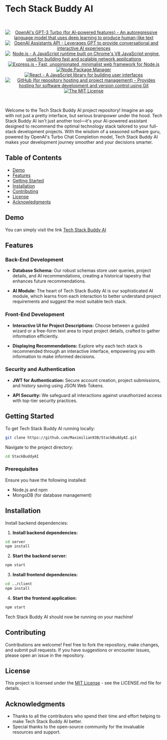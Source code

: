 # Tech Stack Buddy AI

<br/>
<p align="center">
  <a href="https://www.openai.com/" >
        <img alt="OpenAI's GPT-3 Turbo (for AI-powered features) - An autoregressive language model that uses deep learning to produce human-like text" src="https://img.shields.io/static/v1.svg?label=OpenAI&message=GPT-4&color=brightgreen" /></a>
    <a href="https://platform.openai.com/docs/assistants/overview" >
        <img alt="OpenAI Assistants API - Leverages GPT to provide conversational and interactive AI experiences" src="https://img.shields.io/static/v1.svg?label=OpenAI&message=Assistants API&color=brightgreen" /></a>
    <a href="https://nodejs.org/" >
        <img alt="Node.js - A JavaScript runtime built on Chrome's V8 JavaScript engine, used for building fast and scalable network applications" src="https://img.shields.io/static/v1.svg?label=Node.js&message=JavaScript runtime&color=lightyellow" /></a>
  <a href="https://expressjs.com/" >
        <img alt="Express.js - Fast, unopinionated, minimalist web framework for Node.js" src="https://img.shields.io/static/v1.svg?label=Express.js&message=Web framework&color=green" /></a>
    <a href="https://www.npmjs.com/" >
        <img alt="Node Package Manager" src="https://img.shields.io/static/v1.svg?label=npm&message=packages&color=lightblue" /></a>
    <a href="https://reactjs.org/" >
        <img alt="React - A JavaScript library for building user interfaces" src="https://img.shields.io/static/v1.svg?label=React&message=UI library&color=blue" /></a>
    <a href="https://github.com/">
        <img alt="GitHub (for repository hosting and project management) - Provides hosting for software development and version control using Git" src="https://img.shields.io/static/v1.svg?label=GitHub&message=hosting&color=lightgrey" /></a>
    <a href="https://opensource.org/license/mit/">
        <img alt="The MIT License" src="https://img.shields.io/static/v1.svg?label=License&message=MIT&color=lightgreen" /></a>
</p>
<br/>

Welcome to the Tech Stack Buddy AI project repository! Imagine an app with not just a pretty interface, but serious brainpower under the hood. Tech Stack Buddy AI isn't just another tool—it's your AI-powered assistant designed to recommend the optimal technology stack tailored to your full-stack development projects. With the wisdom of a seasoned software guru, powered by OpenAI's Turbo Chat Completion model, Tech Stack Buddy AI makes your development journey smoother and your decisions smarter.

## Table of Contents

- [Demo](#demo)
- [Features](#features)
- [Getting Started](#getting-started)
- [Installation](#installation)
- [Contributing](#contributing)
- [License](#license)
- [Acknowledgments](#acknowledgments)

## Demo

You can simply visit the link [Tech Stack Buddy AI][teck-stack-budy]

## Features

### Back-End Development

- **Database Schema:** Our robust schemas store user queries, project details, and AI recommendations, creating a historical tapestry that enhances future recommendations.

- **AI Module:** The heart of Tech Stack Buddy AI is our sophisticated AI module, which learns from each interaction to better understand project requirements and suggest the most suitable tech stack.

### Front-End Development

- **Interactive UI for Project Descriptions:** Choose between a guided wizard or a free-form text area to input project details, crafted to gather information efficiently.

- **Displaying Recommendations:** Explore why each tech stack is recommended through an interactive interface, empowering you with information to make informed decisions.

### Security and Authentication

- **JWT for Authentication:** Secure account creation, project submissions, and history saving using JSON Web Tokens.

- **API Security:** We safeguard all interactions against unauthorized access with top-tier security practices.

## Getting Started

To get Tech Stack Buddy AI running locally:

```bash
git clone https://github.com/Maximilian93B/StackBuddyAI.git
```

Navigate to the project directory:

```bash
cd StackBuddyAI
```

### Prerequisites

Ensure you have the following installed:

- Node.js and npm
- MongoDB (for database management)

## Installation

Install backend dependencies:

1. **Install backend dependencies:**

```bash
cd server
npm install
```

2. **Start the backend server:**

```bash
npm start
```

3. **Install frontend dependencies:**

```bash
cd ../client
npm install
```

4. **Start the frontend application:**

```bash
npm start
```

Tech Stack Buddy AI should now be running on your machine!

## Contributing

Contributions are welcome! Feel free to fork the repository, make changes, and submit pull requests. If you have suggestions or encounter issues, please open an issue in the repository.

## License

This project is licensed under the [MIT License][mit-license] - see the LICENSE.md file for details.

## Acknowledgments

- Thanks to all the contributors who spend their time and effort helping to make Tech Stack Buddy AI better.
- Special thanks to the open-source community for the invaluable resources and support.

[mit-license]: <https://github.com/Maximilian93B/StackBuddyAI/blob/main/LICENSE>
[teck-stack-budy]: <https://drive.google.com/file/d/1pol2VsgGR-GUFdxL_1V7-r9hNFqwg4U4/view>
